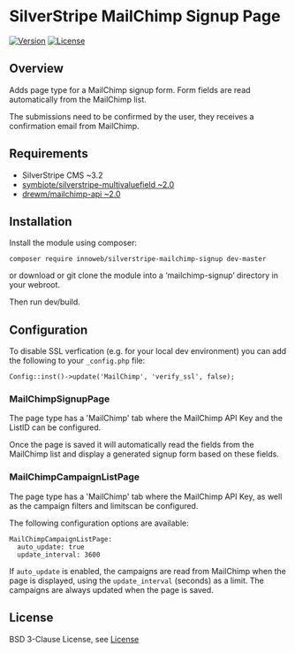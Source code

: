 # SilverStripe MailChimp Signup Page

[![Version](http://img.shields.io/packagist/v/innoweb/silverstripe-mailchimp-signup.svg?style=flat-square)](https://packagist.org/packages/innoweb/silverstripe-mailchimp-signup)
[![License](http://img.shields.io/packagist/l/innoweb/silverstripe-mailchimp-signup.svg?style=flat-square)](license.md)

## Overview

Adds page type for a MailChimp signup form. Form fields are read automatically from the MailChimp list.

The submissions need to be confirmed by the user, they receives a confirmation email from MailChimp.

## Requirements

* SilverStripe CMS ~3.2
* [symbiote/silverstripe-multivaluefield ~2.0](https://packagist.org/packages/symbiote/silverstripe-multivaluefield)
* [drewm/mailchimp-api ~2.0](https://packagist.org/packages/drewm/mailchimp-api)

## Installation

Install the module using composer:
```
composer require innoweb/silverstripe-mailchimp-signup dev-master
```
or download or git clone the module into a ‘mailchimp-signup’ directory in your webroot.

Then run dev/build.

## Configuration

To disable SSL verfication (e.g. for your local dev environment) you can add the following to your `_config.php` file:

```
Config::inst()->update('MailChimp', 'verify_ssl', false);
```

### MailChimpSignupPage

The page type has a 'MailChimp' tab where the MailChimp API Key and the ListID can be configured. 

Once the page is saved it will automatically read the fields from the MailChimp list and display a generated signup form based on these fields.

### MailChimpCampaignListPage 

The page type has a 'MailChimp' tab where the MailChimp API Key, as well as the campaign filters and limitscan be configured.

The following configuration options are available:

```
MailChimpCampaignListPage:
  auto_update: true
  update_interval: 3600
```

If `auto_update` is enabled, the campaigns are read from MailChimp when the page is displayed, using the `update_interval` (seconds) as a limit.
The campaigns are always updated when the page is saved.

## License

BSD 3-Clause License, see [License](license.md)

